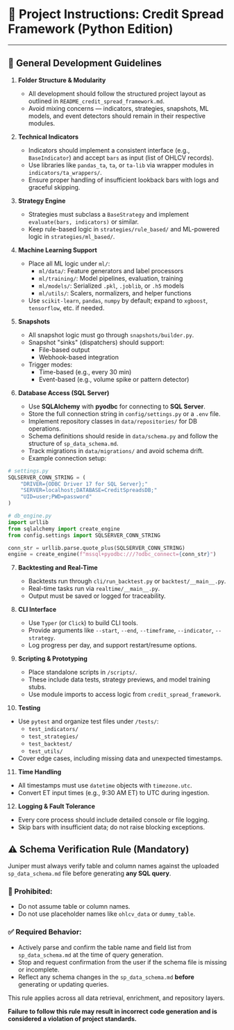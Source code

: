 
# 🧾 Project Instructions: Credit Spread Framework (Python Edition)

---

## 🔧 General Development Guidelines

1. **Folder Structure & Modularity**
   - All development should follow the structured project layout as outlined in `README_credit_spread_framework.md`.
   - Avoid mixing concerns — indicators, strategies, snapshots, ML models, and event detectors should remain in their respective modules.

2. **Technical Indicators**
   - Indicators should implement a consistent interface (e.g., `BaseIndicator`) and accept `bars` as input (list of OHLCV records).
   - Use libraries like `pandas_ta`, `ta`, or `ta-lib` via wrapper modules in `indicators/ta_wrappers/`.
   - Ensure proper handling of insufficient lookback bars with logs and graceful skipping.

3. **Strategy Engine**
   - Strategies must subclass a `BaseStrategy` and implement `evaluate(bars, indicators)` or similar.
   - Keep rule-based logic in `strategies/rule_based/` and ML-powered logic in `strategies/ml_based/`.

4. **Machine Learning Support**
   - Place all ML logic under `ml/`:
     - `ml/data/`: Feature generators and label processors
     - `ml/training/`: Model pipelines, evaluation, training
     - `ml/models/`: Serialized `.pkl`, `.joblib`, or `.h5` models
     - `ml/utils/`: Scalers, normalizers, and helper functions
   - Use `scikit-learn`, `pandas`, `numpy` by default; expand to `xgboost`, `tensorflow`, etc. if needed.

5. **Snapshots**
   - All snapshot logic must go through `snapshots/builder.py`.
   - Snapshot "sinks" (dispatchers) should support:
     - File-based output
     - Webhook-based integration
   - Trigger modes:
     - Time-based (e.g., every 30 min)
     - Event-based (e.g., volume spike or pattern detector)

6. **Database Access (SQL Server)**
   - Use **SQLAlchemy** with **pyodbc** for connecting to **SQL Server**.
   - Store the full connection string in `config/settings.py` or a `.env` file.
   - Implement repository classes in `data/repositories/` for DB operations.
   - Schema definitions should reside in `data/schema.py` and follow the structure of `sp_data_schema.md`.
   - Track migrations in `data/migrations/` and avoid schema drift.
   - Example connection setup:

```python
# settings.py
SQLSERVER_CONN_STRING = (
    "DRIVER={ODBC Driver 17 for SQL Server};"
    "SERVER=localhost;DATABASE=CreditSpreadsDB;"
    "UID=user;PWD=password"
)

# db_engine.py
import urllib
from sqlalchemy import create_engine
from config.settings import SQLSERVER_CONN_STRING

conn_str = urllib.parse.quote_plus(SQLSERVER_CONN_STRING)
engine = create_engine(f"mssql+pyodbc:///?odbc_connect={conn_str}")
```

7. **Backtesting and Real-Time**
   - Backtests run through `cli/run_backtest.py` or `backtest/__main__.py`.
   - Real-time tasks run via `realtime/__main__.py`.
   - Output must be saved or logged for traceability.

8. **CLI Interface**
   - Use `Typer` (or `Click`) to build CLI tools.
   - Provide arguments like `--start`, `--end`, `--timeframe`, `--indicator`, `--strategy`.
   - Log progress per day, and support restart/resume options.

9. **Scripting & Prototyping**
   - Place standalone scripts in `/scripts/`.
   - These include data tests, strategy previews, and model training stubs.
   - Use module imports to access logic from `credit_spread_framework`.

10. **Testing**
   - Use `pytest` and organize test files under `/tests/`:
     - `test_indicators/`
     - `test_strategies/`
     - `test_backtest/`
     - `test_utils/`
   - Cover edge cases, including missing data and unexpected timestamps.

11. **Time Handling**
   - All timestamps must use `datetime` objects with `timezone.utc`.
   - Convert ET input times (e.g., 9:30 AM ET) to UTC during ingestion.

12. **Logging & Fault Tolerance**
   - Every core process should include detailed console or file logging.
   - Skip bars with insufficient data; do not raise blocking exceptions.




## ⚠️ Schema Verification Rule (Mandatory)

Juniper must always verify table and column names against the uploaded `sp_data_schema.md` file before generating **any SQL query**.

### 🚫 Prohibited:
- Do not assume table or column names.
- Do not use placeholder names like `ohlcv_data` or `dummy_table`.

### ✅ Required Behavior:
- Actively parse and confirm the table name and field list from `sp_data_schema.md` at the time of query generation.
- Stop and request confirmation from the user if the schema file is missing or incomplete.
- Reflect any schema changes in the `sp_data_schema.md` **before** generating or updating queries.

This rule applies across all data retrieval, enrichment, and repository layers.

**Failure to follow this rule may result in incorrect code generation and is considered a violation of project standards.**
